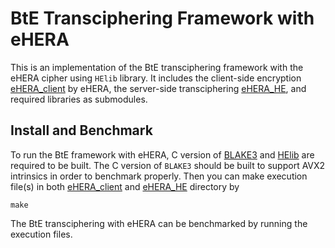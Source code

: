 # BtE Transciphering Framework with eHERA
This is an implementation of the BtE transciphering framework with the eHERA cipher using `HElib` library.
It includes the client-side encryption [eHERA_client](./eHERA_client) by eHERA, the server-side transciphering [eHERA_HE](./eHERA_HE), 
and required libraries as submodules.

## Install and Benchmark

To run the BtE framework with eHERA, C version of [BLAKE3](https://github.com/BLAKE3-team/BLAKE3.git) and [HElib](https://github.com/homenc/HElib.git) are required to be built.
The C version of `BLAKE3` should be built to support AVX2 intrinsics in order to benchmark properly.
Then you can make execution file(s) in both [eHERA_client](./eHERA_client) and [eHERA_HE](./eHERA_HE) directory by
```batch
make
```
The BtE transciphering with eHERA can be benchmarked by running the execution files.
